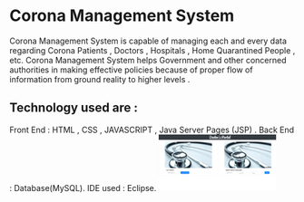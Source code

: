 #                              Corona Management System
Corona Management System is capable of managing each and every data regarding Corona Patients , Doctors , Hospitals , Home Quarantined People ,  etc. Corona Management System helps Government and other concerned authorities in making effective policies because of proper flow of information from ground reality to higher levels .

## Technology used are :
Front End : HTML , CSS , JAVASCRIPT , Java Server Pages (JSP) .
Back End : Database(MySQL). IDE used : Eclipse.
<img src="Images/Doctor.png"  height="100"  widh="200">
